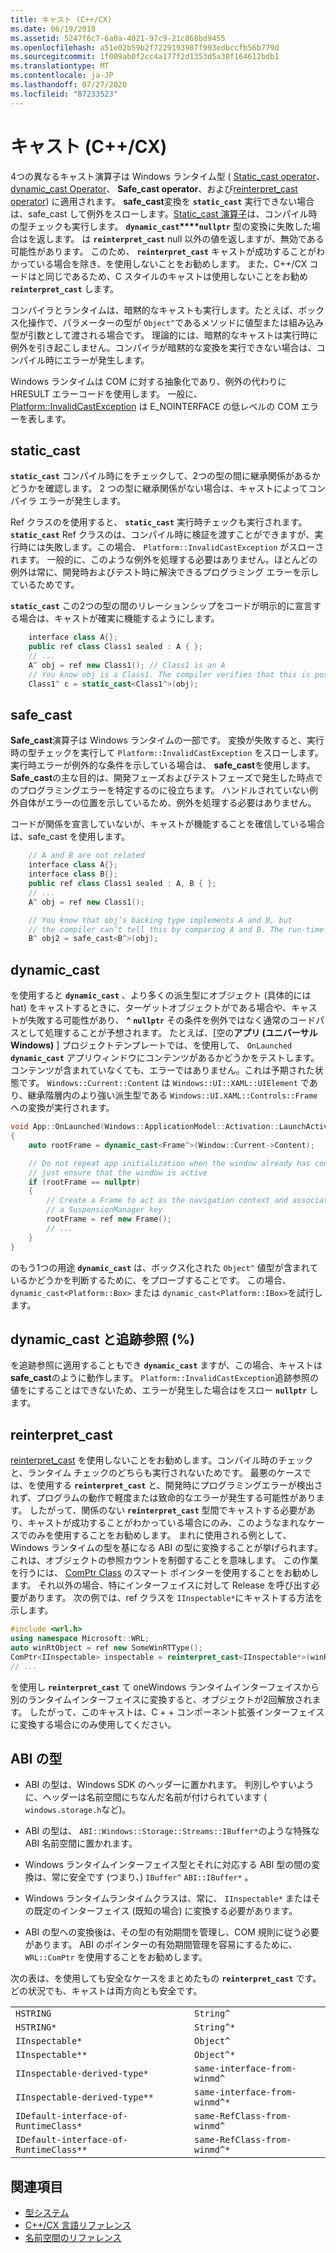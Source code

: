 ```yaml
---
title: キャスト (C++/CX)
ms.date: 06/19/2018
ms.assetid: 5247f6c7-6a0a-4021-97c9-21c868bd9455
ms.openlocfilehash: a51e02b59b2f7229193987f993edbccfb56b779d
ms.sourcegitcommit: 1f009ab0f2cc4a177f2d1353d5a38f164612bdb1
ms.translationtype: MT
ms.contentlocale: ja-JP
ms.lasthandoff: 07/27/2020
ms.locfileid: "87233523"
---
```

# <a name="casting-ccx"></a>キャスト (C++/CX)

4つの異なるキャスト演算子は Windows ランタイム型 ( [Static_cast operator](../cpp/static-cast-operator.md)、 [dynamic_cast Operator](../cpp/dynamic-cast-operator.md)、 **Safe_cast operator**、および[reinterpret_cast operator](../cpp/reinterpret-cast-operator.md)) に適用されます。 **safe_cast**変換を **`static_cast`** 実行できない場合は、safe_cast して例外をスローします。[Static_cast 演算子](../cpp/static-cast-operator.md)は、コンパイル時の型チェックも実行します。 **`dynamic_cast`****`nullptr`** 型の変換に失敗した場合はを返します。 は **`reinterpret_cast`** null 以外の値を返しますが、無効である可能性があります。 このため、 **`reinterpret_cast`** キャストが成功することがわかっている場合を除き、を使用しないことをお勧めします。 また、C++/CX コードはと同じであるため、C スタイルのキャストは使用しないことをお勧め **`reinterpret_cast`** します。

コンパイラとランタイムは、暗黙的なキャストも実行します。たとえば、ボックス化操作で、パラメーターの型が `Object^`であるメソッドに値型または組み込み型が引数として渡される場合です。 理論的には、暗黙的なキャストは実行時に例外を引き起こしません。コンパイラが暗黙的な変換を実行できない場合は、コンパイル時にエラーが発生します。

Windows ランタイムは COM に対する抽象化であり、例外の代わりに HRESULT エラーコードを使用します。 一般に、 [Platform::InvalidCastException](../cppcx/platform-invalidcastexception-class.md) は E_NOINTERFACE の低レベルの COM エラーを表します。

## <a name="static_cast"></a>static_cast

**`static_cast`** コンパイル時にをチェックして、2つの型の間に継承関係があるかどうかを確認します。 2 つの型に継承関係がない場合は、キャストによってコンパイラ エラーが発生します。

Ref クラスのを使用すると、 **`static_cast`** 実行時チェックも実行されます。 **`static_cast`** Ref クラスのは、コンパイル時に検証を渡すことができますが、実行時には失敗します。この場合、 `Platform::InvalidCastException` がスローされます。 一般的に、このような例外を処理する必要はありません。ほとんどの例外は常に、開発時およびテスト時に解決できるプログラミング エラーを示しているためです。

**`static_cast`** この2つの型の間のリレーションシップをコードが明示的に宣言する場合は、キャストが確実に機能するようにします。

```cpp
    interface class A{};
    public ref class Class1 sealed : A { };
    // ...
    A^ obj = ref new Class1(); // Class1 is an A
    // You know obj is a Class1. The compiler verifies that this is possible, and in C++/CX a run-time check is also performed.
    Class1^ c = static_cast<Class1^>(obj);
```

## <a name="safe_cast"></a>safe_cast

**Safe_cast**演算子は Windows ランタイムの一部です。 変換が失敗すると、実行時の型チェックを実行して `Platform::InvalidCastException` をスローします。 実行時エラーが例外的な条件を示している場合は、 **safe_cast**を使用します。 **Safe_cast**の主な目的は、開発フェーズおよびテストフェーズで発生した時点でのプログラミングエラーを特定するのに役立ちます。 ハンドルされていない例外自体がエラーの位置を示しているため、例外を処理する必要はありません。

コードが関係を宣言していないが、キャストが機能することを確信している場合は、safe_cast を使用します。

```cpp
    // A and B are not related
    interface class A{};
    interface class B{};
    public ref class Class1 sealed : A, B { };
    // ...
    A^ obj = ref new Class1();

    // You know that obj’s backing type implements A and B, but
    // the compiler can’t tell this by comparing A and B. The run-time type check succeeds.
    B^ obj2 = safe_cast<B^>(obj);
```

## <a name="dynamic_cast"></a>dynamic_cast

を使用すると **`dynamic_cast`** 、より多くの派生型にオブジェクト (具体的には hat) をキャストするときに、ターゲットオブジェクトがである場合や、キャストが失敗する可能性があり、 **^** **`nullptr`** その条件を例外ではなく通常のコードパスとして処理することが予想されます。 たとえば、[空の**アプリ (ユニバーサル Windows)** ] プロジェクトテンプレートでは、を使用して、 `OnLaunched` **`dynamic_cast`** アプリウィンドウにコンテンツがあるかどうかをテストします。 コンテンツが含まれていなくても、エラーではありません。これは予期された状態です。 `Windows::Current::Content` は `Windows::UI::XAML::UIElement` であり、継承階層内のより強い派生型である `Windows::UI.XAML::Controls::Frame`への変換が実行されます。

```cpp
void App::OnLaunched(Windows::ApplicationModel::Activation::LaunchActivatedEventArgs^ args)
{
    auto rootFrame = dynamic_cast<Frame^>(Window::Current->Content);

    // Do not repeat app initialization when the window already has content,
    // just ensure that the window is active
    if (rootFrame == nullptr)
    {
        // Create a Frame to act as the navigation context and associate it with
        // a SuspensionManager key
        rootFrame = ref new Frame();
        // ...
    }
}
```

のもう1つの用途 **`dynamic_cast`** は、ボックス化された `Object^` 値型が含まれているかどうかを判断するために、をプローブすることです。 この場合、 `dynamic_cast<Platform::Box>` または `dynamic_cast<Platform::IBox>`を試行します。

## <a name="dynamic_cast-and-tracking-references-"></a>dynamic_cast と追跡参照 (%) 

を追跡参照に適用することもでき **`dynamic_cast`** ますが、この場合、キャストは**safe_cast**のように動作します。 `Platform::InvalidCastException`追跡参照の値をにすることはできないため、エラーが発生した場合はをスロー **`nullptr`** します。

## <a name="reinterpret_cast"></a>reinterpret_cast

[reinterpret_cast](../cpp/reinterpret-cast-operator.md) を使用しないことをお勧めします。コンパイル時のチェックと、ランタイム チェックのどちらも実行されないためです。 最悪のケースでは、を使用する **`reinterpret_cast`** と、開発時にプログラミングエラーが検出されず、プログラムの動作で軽度または致命的なエラーが発生する可能性があります。 したがって、関係のない **`reinterpret_cast`** 型間でキャストする必要があり、キャストが成功することがわかっている場合にのみ、このようなまれなケースでのみを使用することをお勧めします。 まれに使用される例として、Windows ランタイムの型を基になる ABI の型に変換することが挙げられます。これは、オブジェクトの参照カウントを制御することを意味します。 この作業を行うには、 [ComPtr Class](../cpp/com-ptr-t-class.md) のスマート ポインターを使用することをお勧めします。 それ以外の場合、特にインターフェイスに対して Release を呼び出す必要があります。 次の例では、ref クラスを `IInspectable*`にキャストする方法を示します。

```cpp
#include <wrl.h>
using namespace Microsoft::WRL;
auto winRtObject = ref new SomeWinRTType();
ComPtr<IInspectable> inspectable = reinterpret_cast<IInspectable*>(winRtObject);
// ...
```

を使用し **`reinterpret_cast`** て oneWindows ランタイムインターフェイスから別のランタイムインターフェイスに変換すると、オブジェクトが2回解放されます。 したがって、このキャストは、C + + コンポーネント拡張インターフェイスに変換する場合にのみ使用してください。

## <a name="abi-types"></a>ABI の型

- ABI の型は、Windows SDK のヘッダーに置かれます。 判別しやすいように、ヘッダーは名前空間にちなんだ名前が付けられています ( `windows.storage.h`など)。

- ABI の型は、 `ABI::Windows::Storage::Streams::IBuffer*`のような特殊な ABI 名前空間に置かれます。

- Windows ランタイムインターフェイス型とそれに対応する ABI 型の間の変換は、常に安全です (つまり、) `IBuffer^` `ABI::IBuffer*` 。

- Windows ランタイムランタイムクラスは、常に、 `IInspectable*` またはその既定のインターフェイス (既知の場合) に変換する必要があります。

- ABI の型への変換後は、その型の有効期間を管理し、COM 規則に従う必要があります。 ABI のポインターの有効期間管理を容易にするために、 `WRL::ComPtr` を使用することをお勧めします。

次の表は、を使用しても安全なケースをまとめたもの **`reinterpret_cast`** です。 どの状況でも、キャストは両方向とも安全です。

|||
|-|-|
|`HSTRING`|`String^`|
|`HSTRING*`|`String^*`|
|`IInspectable*`|`Object^`|
|`IInspectable**`|`Object^*`|
|`IInspectable-derived-type*`|`same-interface-from-winmd^`|
|`IInspectable-derived-type**`|`same-interface-from-winmd^*`|
|`IDefault-interface-of-RuntimeClass*`|`same-RefClass-from-winmd^`|
|`IDefault-interface-of-RuntimeClass**`|`same-RefClass-from-winmd^*`|

## <a name="see-also"></a>関連項目

- [型システム](../cppcx/type-system-c-cx.md)
- [C++/CX 言語リファレンス](../cppcx/visual-c-language-reference-c-cx.md)
- [名前空間のリファレンス](../cppcx/namespaces-reference-c-cx.md)
